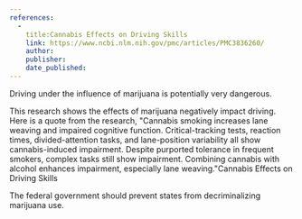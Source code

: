 ```yaml
---
references:
  -
    title:Cannabis Effects on Driving Skills
    link: https://www.ncbi.nlm.nih.gov/pmc/articles/PMC3836260/
    author: 
    publisher: 
    date_published: 
---
```

Driving under the influence of marijuana is potentially very dangerous.

This research shows the effects of marijuana negatively impact driving. Here is a quote from the research,  "Cannabis smoking increases lane weaving and impaired cognitive function. Critical-tracking tests, reaction times, divided-attention tasks, and lane-position variability all show cannabis-induced impairment. Despite purported tolerance in frequent smokers, complex tasks still show impairment. Combining cannabis with alcohol enhances impairment, especially lane weaving."<ref>Cannabis Effects on Driving Skills</ref>

The federal government should prevent states from decriminalizing marijuana use.
